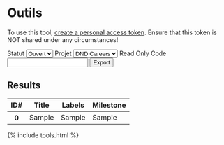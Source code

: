 # Outils

To use this tool, [create a personal access token](https://docs.github.com/en/github/authenticating-to-github/creating-a-personal-access-token). Ensure that this token is NOT shared under any circumstances!

<label for="status-select">Statut</label>
<select id="status-select">
    <option value="open">Ouvert</option>
    <option value="closed">Fermé</option>
</select>
<label for="repo-select">Projet</label>
<select id="repo-select">
    <option value="https://api.github.com/repos/Digital-HR/RecruitmentApp/issues">DND Careers</option>
    <option>HR-GO</option>
</select>
<label for="github-code">Read Only Code</label>
<input id="github-code" type="text" />
<button id="export-btn">Export</button>

## Results
<div>
    <table id="issues-data" class="table wb-tables">
        <thead>
            <tr>
                <th>ID#</th>
                <th>Title</th>
                <th>Labels</th>
                <th>Milestone</th>
            </tr>
        </thead>
        <tbody>
            <th>0</th>
            <td>Sample</td>
            <td>Sample</td>
            <td>Sample</td>
        </tbody>
    </table>
</div>

{% include tools.html %}
